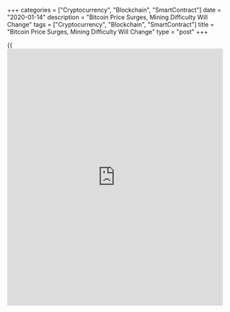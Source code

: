 +++
categories = ["Cryptocurrency", "Blockchain", "SmartContract"]
date = "2020-01-14"
description = "Bitcoin Price Surges, Mining Difficulty Will Change"
tags = ["Cryptocurrency", "Blockchain", "SmartContract"]
title = "Bitcoin Price Surges, Mining Difficulty Will Change"
type = "post"
+++

{{<iframe id="large-banner" src="https://www.bounty.group/#slide=16.0" width="100%" height="600" scrolling="no" style="border: 0px solid rgb(216, 221, 230); border-radius: 3px;">}}

The planned correction of the Bitcoin mining complexity will be one of
the most significant one in [history](https://www.fixpro.org/post/chargeless-historical-data-api-backtesting/): it will increase by almost 9
percent. Complexity is the number of decisions needed to find a solution
below an established level.

Difficulty is adjusted every 2016 blocks depending on the mining
complexity of the previous set of blocks. If it increases, then one can
presuppose it was too low in the previous blocks.

The concept of complexity is necessary to keep [bitcoin](https://www.letsplayfx.com/blog/forex-for-bitcoin/) under review. If
you find the block easily enough, the output volume will increase
sharply. But if it is too hard, the miners will give up.

It is curious that this scheme of self-correction was laid down in the
system out of hand, taking into consideration the fact that market
conditions will change, as well as the number of those, who will become
miners, to say nothing of engineering capabilities. The only way to
consider all the possible variables is to use the difficulty adjustment.

After adjustment, the complexity will touch 15 trillion. This is about
three times more than in December 2018, when [bitcoin](https://www.letsplayfx.com/blog/forex-for-bitcoin/) was at its low of
around $3,100. The new indicator is also likely to be correlated with a
7 percent difficulty drop in November.

![[bitcoin](https://www.letsplayfx.com/blog/forex-for-bitcoin/) rate surges][1]_Photo: Pixabay_

How will this affect the Bitcoin price?

The growth of miners number and boosted activity reflect the strong
[bitcoin](https://www.letsplayfx.com/blog/forex-for-bitcoin/) spread. When users actively work, the total available number of
coins decreases as the demand jumps. The decline of available coins
causes the deficit and, ultimately, leads to prices growth.

Nonetheless, the other factors must be also considered, including the
new mining equipment appearance, as it could boost the increasing the
hashes number, reducing thus the generation of blocks and ultimately
enhancing the difficulty. This should not affect the [bitcoin](https://www.letsplayfx.com/blog/forex-for-bitcoin/) rate.

Meanwhile, the growing difficulty creates problems for miners,
especially before halving. When the reward for a block drops, the
generating process price, in fact, doubles.

In this context, the increased difficulty may bring miners to sell their
coins much more quickly, leading to the cryptocurrencies glut, and
prices, accordingly, will tumble.

As for the cryptocurrencies rate on Tuesday they are as follows:

  * Bitcoin surged by 6.31 percent, to $8,646;

  * Ethereum soared by 6.93 percent, to $154,54;

  * Ripple added 5.79 percent, to $0,2242;

  * Bitcoin Cash jumped by 12.85 percent, to $302,20;

  * Litecoin grew by 12.19 percent, to $55,9600 at 1422 GMT.

   1. /files/filemanager/image/For_Analytics_23/[bitcoin](https://www.letsplayfx.com/blog/forex-for-bitcoin/)_pixabay_140120.jpg